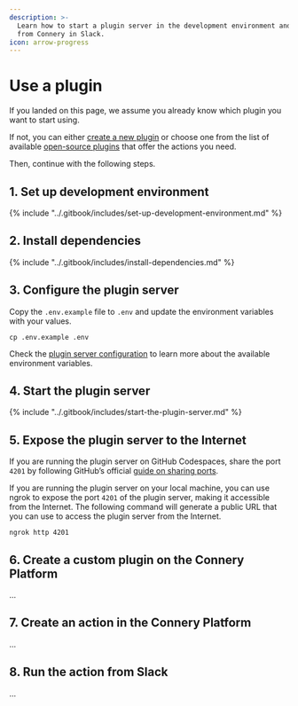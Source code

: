 ```yaml
---
description: >-
  Learn how to start a plugin server in the development environment and use it
  from Connery in Slack.
icon: arrow-progress
---
```


# Use a plugin

If you landed on this page, we assume you already know which plugin you want to start using.

If not, you can either [create a new plugin](create-a-plugin.md) or choose one from the list of available [open-source plugins](../get-started/open-source-plugins.md) that offer the actions you need.

Then, continue with the following steps.

## 1. Set up development environment[​](https://sdk.connery.io/docs/quickstart/use-plugin#1-create-or-find-the-plugin) <a href="#id-1-create-or-find-the-plugin" id="id-1-create-or-find-the-plugin"></a>

{% include "../.gitbook/includes/set-up-development-environment.md" %}

## 2. Install dependencies[​](https://sdk.connery.io/docs/quickstart/use-plugin#2-install-dependencies) <a href="#id-2-install-dependencies" id="id-2-install-dependencies"></a>

{% include "../.gitbook/includes/install-dependencies.md" %}

## 3. Configure the plugin server[​](https://sdk.connery.io/docs/quickstart/use-plugin#3-configure-the-plugin-server) <a href="#id-3-configure-the-plugin-server" id="id-3-configure-the-plugin-server"></a>

Copy the `.env.example` file to `.env` and update the environment variables with your values.

```
cp .env.example .env
```

Check the [plugin server configuration](../advanced/plugin-server.md#configuration) to learn more about the available environment variables.

## 4. Start the plugin server[​](https://sdk.connery.io/docs/quickstart/use-plugin#4-start-the-plugin-server) <a href="#id-4-start-the-plugin-server" id="id-4-start-the-plugin-server"></a>

{% include "../.gitbook/includes/start-the-plugin-server.md" %}

## 5. Expose the plugin server to the Internet[​](https://sdk.connery.io/docs/quickstart/use-plugin#5-expose-the-plugin-server-to-the-internet) <a href="#id-5-expose-the-plugin-server-to-the-internet" id="id-5-expose-the-plugin-server-to-the-internet"></a>

If you are running the plugin server on GitHub Codespaces, share the port `4201` by following GitHub’s official [guide on sharing ports](https://docs.github.com/en/codespaces/developing-in-a-codespace/forwarding-ports-in-your-codespace#sharing-a-port).

If you are running the plugin server on your local machine, you can use ngrok to expose the port `4201` of the plugin server, making it accessible from the Internet. The following command will generate a public URL that you can use to access the plugin server from the Internet.

```
ngrok http 4201
```

## 6. Create a custom plugin on the Connery Platform <a href="#id-6-configure-the-client" id="id-6-configure-the-client"></a>

...

## 7. Create an action in the Connery Platform

...

## 8. Run the action from Slack

...
